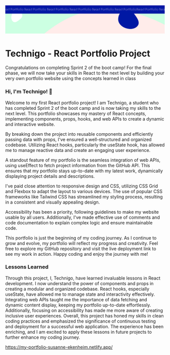 <h1 align="center">
  <a href="">
    <img src="/react-p.svg" alt="Project Banner Image">
  </a>
</h1>

# Technigo - React Portfolio Project

Congratulations on completing Sprint 2 of the boot camp! For the final phase, we will now take your skills in React to the next level by building your very own portfolio website using the concepts learned in class

### Hi, I'm Technigo! 👋

Welcome to my first React portfolio project! I am Technigo, a student who has completed Sprint 2 of the boot camp and is now taking my skills to the next level. This portfolio showcases my mastery of React concepts, implementing components, props, hooks, and web APIs to create a dynamic and interactive website.

By breaking down the project into reusable components and efficiently passing data with props, I've ensured a well-structured and organized codebase. Utilizing React hooks, particularly the useState hook, has allowed me to manage reactive data and create an engaging user experience.

A standout feature of my portfolio is the seamless integration of web APIs, using useEffect to fetch project information from the GitHub API. This ensures that my portfolio stays up-to-date with my latest work, dynamically displaying project details and descriptions.

I've paid close attention to responsive design and CSS, utilizing CSS Grid and Flexbox to adapt the layout to various devices. The use of popular CSS frameworks like Tailwind CSS has streamlined my styling process, resulting in a consistent and visually appealing design.

Accessibility has been a priority, following guidelines to make my website usable by all users. Additionally, I've made effective use of comments and code documentation to explain complex logic and ensure maintainable code.

This portfolio is just the beginning of my coding journey. As I continue to grow and evolve, my portfolio will reflect my progress and creativity. Feel free to explore my GitHub repository and visit the live deployment link to see my work in action. Happy coding and enjoy the journey with me!

### Lessons Learned

Through this project, I, Technigo, have learned invaluable lessons in React development. I now understand the power of components and props in creating a modular and organized codebase. React hooks, especially useState, have allowed me to manage state and interactivity effectively. Integrating web APIs taught me the importance of data fetching and dynamic content display, keeping my portfolio up-to-date effortlessly. Additionally, focusing on accessibility has made me more aware of creating inclusive user experiences. Overall, this project has honed my skills in clean coding practices and emphasized the significance of continuous testing and deployment for a successful web application. The experience has been enriching, and I am excited to apply these lessons in future projects to further enhance my coding journey.

https://my-portfolio-susanne-ekenheim.netlify.app/
